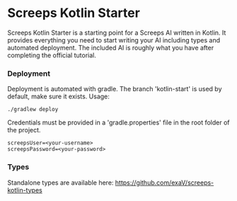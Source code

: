 # Screeps Kotlin Starter

Screeps Kotlin Starter is a starting point for a Screeps AI written in Kotlin.
It provides everything you need to start writing your AI including types and automated deployment.
The included AI is roughly what you have after completing the official tutorial.

### Deployment

Deployment is automated with gradle. 
The branch 'kotlin-start' is used by default, make sure it exists.
Usage:

    ./gradlew deploy


Credentials must be provided in a 'gradle.properties' file in the root folder of the project.
    
    screepsUser=<your-username>
    screepsPassword=<your-password>

### Types
Standalone types are available here: https://github.com/exaV/screeps-kotlin-types